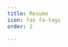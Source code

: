 ```yaml
---
title: Resume
icon: fas fa-tags
order: 2

---
```


<object data=[CV.pdf](https://github.com/JeonSHyun/JeonSHyun.github.io/files/14338981/CV.pdf) type="application/pdf" width="100%" style="height: 100vh">
